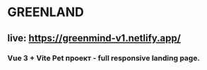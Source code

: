 # GREENLAND 

## live: https://greenmind-v1.netlify.app/

###  Vue 3 + Vite Pet проект - full responsive landing page.

